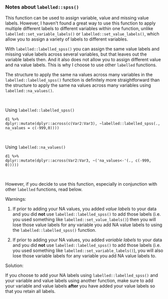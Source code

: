 
### Notes about `labelled::spss()`

This function can be used to assign variable, value and missing value labels. However, I haven't found a great way to use this function to apply multiple different labels to different variables within one function, unlike `labelled::set_variable_labels()` or `labelled::set_value_labels()`, which allow you to assign a variety of labels to different variables. 

With `labelled::labelled_spss()` you can assign the same value labels and missing value labels across several variables, but that leaves out the variable labels then. And it also does not allow you to assign different value and na value labels. This is why I choose to use other `labelled` functions.

The structure to apply the same na values across many variables in the `labelled::labelled_spss()` function is definitely more straightforward than the structure to apply the same na values across many variables using `labelled::na_values()`. 

<br>

Using `labelled::labelled_spss()`

`d1 %>%` <br>
  `dplyr::mutate(dplyr::across(c(Var2:Var3), ~labelled::labelled_spss(., na_values = c(-999,0))))`
                             
<br>
                             
Using `labelled::na_values()`

`d1 %>%` <br>
  `dplyr::mutate(dplyr::across(Var2:Var3, ~('na_values<-'(., c(-999, 0)))))`
                                
<br>

However, if you decide to use this function, especially in conjunction with other `labelled` functions, read below.

Warnings:

1. If prior to adding your NA values, you added *value labels* to your data and you did **not** use `labelled::labelled_spss()` to add those labels (i.e. you used something like `labelled::set_value_labels()`) then you will lose those value labels for any variable you add NA value labels to using the `labelled::labelled_spss()` function. 

2. If prior to adding your NA values, you added *variable labels* to your data and you did **not** use `labelled::labelled_spss()` to add those labels (i.e. you used something like `labelled::set_variable_labels()`), you will also lose those variable labels for any variable you add NA value labels to. 

Solution:

If you choose to add your NA labels using `labelled::labelled_spss()` and your variable and value labels using another function, make sure to add your variable and value labels **after** you have added your value labels so that you retain all labels.
